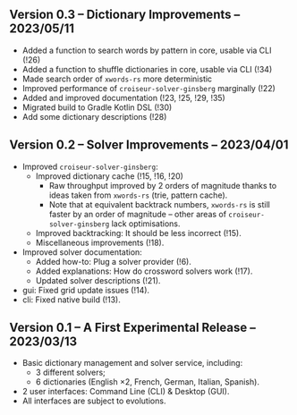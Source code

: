 <!--
SPDX-FileCopyrightText: 2023 Antoine Belvire
SPDX-License-Identifier: GPL-3.0-or-later
-->

## Version 0.3 – Dictionary Improvements – 2023/05/11

- Added a function to search words by pattern in core, usable via CLI (!26)
- Added a function to shuffle dictionaries in core, usable via CLI (!34)
- Made search order of `xwords-rs` more deterministic
- Improved performance of `croiseur-solver-ginsberg` marginally (!22)
- Added and improved documentation (!23, !25, !29, !35)
- Migrated build to Gradle Kotlin DSL (!30)
- Add some dictionary descriptions (!28)

## Version 0.2 – Solver Improvements – 2023/04/01

- Improved `croiseur-solver-ginsberg`:
    - Improved dictionary cache (!15, !16, !20)
        - Raw throughput improved by 2 orders of magnitude thanks to ideas taken from `xwords-rs`
          (trie, pattern cache).
        - Note that at equivalent backtrack numbers, `xwords-rs` is still faster by an order of
          magnitude – other areas of `croiseur-solver-ginsberg` lack optimisations.
    - Improved backtracking: It should be less incorrect (!15).
    - Miscellaneous improvements (!18).
- Improved solver documentation:
    - Added how-to: Plug a solver provider (!6).
    - Added explanations: How do crossword solvers work (!17).
    - Updated solver descriptions (!21).
- gui: Fixed grid update issues (!14).
- cli: Fixed native build (!13).

## Version 0.1 – A First Experimental Release – 2023/03/13

- Basic dictionary management and solver service, including:
    - 3 different solvers;
    - 6 dictionaries (English ×2, French, German, Italian, Spanish).
- 2 user interfaces: Command Line (CLI) & Desktop (GUI).
- All interfaces are subject to evolutions.

